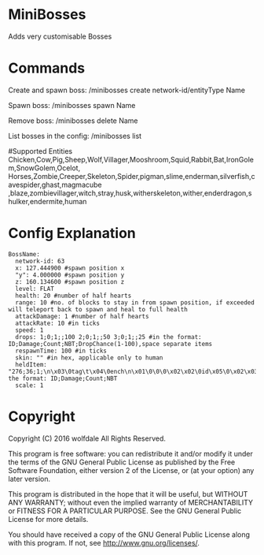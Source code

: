 # MiniBosses
Adds very customisable Bosses
# Commands
Create and spawn boss: /minibosses create network-id/entityType Name

Spawn boss: /minibosses spawn Name

Remove boss: /minibosses delete Name

List bosses in the config: /minibosses list

#Supported Entities
Chicken,Cow,Pig,Sheep,Wolf,Villager,Mooshroom,Squid,Rabbit,Bat,IronGolem,SnowGolem,Ocelot,
Horses,Zombie,Creeper,Skeleton,Spider,pigman,slime,enderman,silverfish,cavespider,ghast,magmacube
,blaze,zombievillager,witch,stray,husk,witherskeleton,wither,enderdragon,shulker,endermite,human

# Config Explanation
```
BossName:
  network-id: 63
  x: 127.444900 #spawn position x
  "y": 4.000000 #spawn position y
  z: 160.134600 #spawn position z
  level: FLAT
  health: 20 #number of half hearts
  range: 10 #no. of blocks to stay in from spawn position, if exceeded will teleport back to spawn and heal to full health
  attackDamage: 1 #number of half hearts
  attackRate: 10 #in ticks
  speed: 1
  drops: 1;0;1;;100 2;0;1;;50 3;0;1;;25 #in the format: ID;Damage;Count;NBT;DropChance(1-100),space separate items
  respawnTime: 100 #in ticks
  skin: "" #in hex, applicable only to human
  heldItem: "276;36;1;\n\x03\0tag\t\x04\0ench\n\x01\0\0\0\x02\x02\0id\x05\0\x02\x03\0lvl\x01\0\0\0"#in the format: ID;Damage;Count;NBT
  scale: 1
```

# Copyright
Copyright (C) 2016 wolfdale All Rights Reserved.

This program is free software: you can redistribute it and/or modify it under the terms of the GNU General Public License as published by the Free Software Foundation, either version 2 of the License, or (at your option) any later version.

This program is distributed in the hope that it will be useful, but WITHOUT ANY WARRANTY; without even the implied warranty of MERCHANTABILITY or FITNESS FOR A PARTICULAR PURPOSE. See the GNU General Public License for more details.

You should have received a copy of the GNU General Public License along with this program. If not, see http://www.gnu.org/licenses/.
